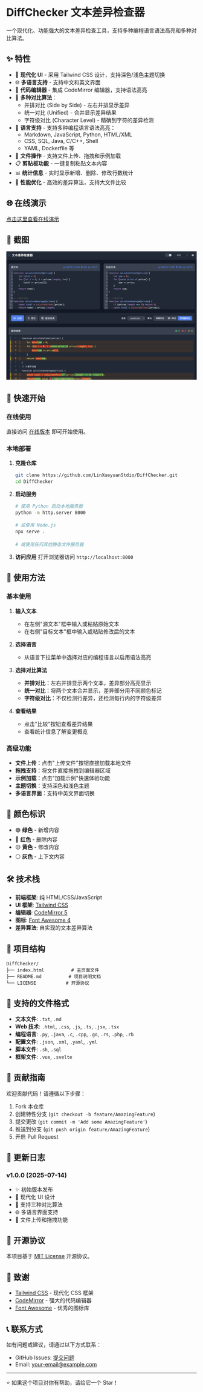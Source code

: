 # DiffChecker 文本差异检查器

一个现代化、功能强大的文本差异检查工具，支持多种编程语言语法高亮和多种对比算法。

## ✨ 特性

- 🎨 **现代化 UI** - 采用 Tailwind CSS 设计，支持深色/浅色主题切换
- 🌐 **多语言支持** - 支持中文和英文界面
- 📝 **代码编辑器** - 集成 CodeMirror 编辑器，支持语法高亮
- 🔧 **多种对比算法**：
  - 并排对比 (Side by Side) - 左右并排显示差异
  - 统一对比 (Unified) - 合并显示差异结果
  - 字符级对比 (Character Level) - 精确到字符的差异检测
- 🎯 **语言支持** - 支持多种编程语言语法高亮：
  - Markdown, JavaScript, Python, HTML/XML
  - CSS, SQL, Java, C/C++, Shell
  - YAML, Dockerfile 等
- 📁 **文件操作** - 支持文件上传、拖拽和示例加载
- 📋 **剪贴板功能** - 一键复制粘贴文本内容
- 📊 **统计信息** - 实时显示新增、删除、修改行数统计
- 🚀 **性能优化** - 高效的差异算法，支持大文件比较

## 🌐 在线演示

[点击这里查看在线演示](https://linxueyuanstdio.github.io/DiffChecker/)

## 📸 截图

![差异对比](./screenshot.png)

## 🚀 快速开始

### 在线使用

直接访问 [在线版本](https://linxueyuanstdio.github.io/DiffChecker/) 即可开始使用。

### 本地部署

1. **克隆仓库**
   ```bash
   git clone https://github.com/LinXueyuanStdio/DiffChecker.git
   cd DiffChecker
   ```

2. **启动服务**
   ```bash
   # 使用 Python 启动本地服务器
   python -m http.server 8000

   # 或使用 Node.js
   npx serve .

   # 或使用任何其他静态文件服务器
   ```

3. **访问应用**
   打开浏览器访问 `http://localhost:8000`

## 📖 使用方法

### 基本使用

1. **输入文本**
   - 在左侧"源文本"框中输入或粘贴原始文本
   - 在右侧"目标文本"框中输入或粘贴修改后的文本

2. **选择语言**
   - 从语言下拉菜单中选择对应的编程语言以启用语法高亮

3. **选择对比算法**
   - **并排对比**：左右并排显示两个文本，差异部分高亮显示
   - **统一对比**：将两个文本合并显示，差异部分用不同颜色标记
   - **字符级对比**：不仅检测行差异，还检测每行内的字符级差异

4. **查看结果**
   - 点击"比较"按钮查看差异结果
   - 查看统计信息了解变更概览

### 高级功能

- **文件上传**：点击"上传文件"按钮直接加载本地文件
- **拖拽支持**：将文件直接拖拽到编辑器区域
- **示例加载**：点击"加载示例"快速体验功能
- **主题切换**：支持深色和浅色主题
- **多语言界面**：支持中英文界面切换

## 🎨 颜色标识

- 🟢 **绿色** - 新增内容
- 🔴 **红色** - 删除内容
- 🟡 **黄色** - 修改内容
- ⚪ **灰色** - 上下文内容

## 🛠️ 技术栈

- **前端框架**: 纯 HTML/CSS/JavaScript
- **UI 框架**: [Tailwind CSS](https://tailwindcss.com/)
- **编辑器**: [CodeMirror 5](https://codemirror.net/)
- **图标**: [Font Awesome 4](https://fontawesome.com/v4.7.0/)
- **差异算法**: 自实现的文本差异算法

## 📁 项目结构

```
DiffChecker/
├── index.html          # 主页面文件
├── README.md          # 项目说明文档
└── LICENSE           # 开源协议
```

## 🌟 支持的文件格式

- **文本文件**: `.txt`, `.md`
- **Web 技术**: `.html`, `.css`, `.js`, `.ts`, `.jsx`, `.tsx`
- **编程语言**: `.py`, `.java`, `.c`, `.cpp`, `.go`, `.rs`, `.php`, `.rb`
- **配置文件**: `.json`, `.xml`, `.yaml`, `.yml`
- **脚本文件**: `.sh`, `.sql`
- **框架文件**: `.vue`, `.svelte`

## 🤝 贡献指南

欢迎贡献代码！请遵循以下步骤：

1. Fork 本仓库
2. 创建特性分支 (`git checkout -b feature/AmazingFeature`)
3. 提交更改 (`git commit -m 'Add some AmazingFeature'`)
4. 推送到分支 (`git push origin feature/AmazingFeature`)
5. 开启 Pull Request

## 📝 更新日志

### v1.0.0 (2025-07-14)
- ✨ 初始版本发布
- 🎨 现代化 UI 设计
- 🔧 支持三种对比算法
- 🌐 多语言界面支持
- 📁 文件上传和拖拽功能

## 📄 开源协议

本项目基于 [MIT License](LICENSE) 开源协议。

## 🙏 致谢

- [Tailwind CSS](https://tailwindcss.com/) - 现代化 CSS 框架
- [CodeMirror](https://codemirror.net/) - 强大的代码编辑器
- [Font Awesome](https://fontawesome.com/) - 优秀的图标库

## 📞 联系方式

如有问题或建议，请通过以下方式联系：

- GitHub Issues: [提交问题](https://github.com/LinXueyuanStdio/DiffChecker/issues)
- Email: your-email@example.com

---

⭐ 如果这个项目对你有帮助，请给它一个 Star！
